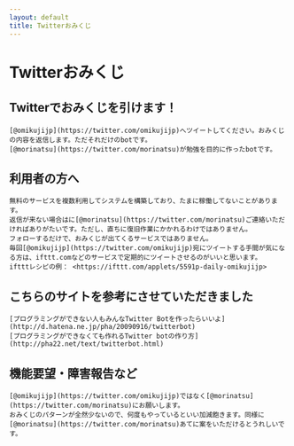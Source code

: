 ```yaml
---
layout: default
title: Twitterおみくじ
---
```


# Twitterおみくじ

## Twitterでおみくじを引けます！
    [@omikujijp](https://twitter.com/omikujijp)へツイートしてください。おみくじの内容を返信します。ただそれだけのbotです。
    [@morinatsu](https://twitter.com/morinatsu)が勉強を目的に作ったbotです。

## 利用者の方へ
    無料のサービスを複数利用してシステムを構築しており、たまに稼働してないことがあります。
    返信が来ない場合はに[@morinatsu](https://twitter.com/morinatsu)ご連絡いただければありがたいです。ただし、直ちに復旧作業にかかれるわけではありません。
    フォローするだけで、おみくじが出てくるサービスではありません。
    毎回[@omikujijp](https://twitter.com/omikujijp)宛にツイートする手間が気になる方は、ifttt.comなどのサービスで定期的にツイートさせるのがいいと思います。
    iftttレシピの例： <https://ifttt.com/applets/5591p-daily-omikujijp>

## こちらのサイトを参考にさせていただきました
    [プログラミングができない人もみんなTwitter Botを作ったらいいよ](http://d.hatena.ne.jp/pha/20090916/twitterbot)
    [プログラミングができなくても作れるTwitter botの作り方](http://pha22.net/text/twitterbot.html)

## 機能要望・障害報告など
    [@omikujijp](https://twitter.com/omikujijp)ではなく[@morinatsu](https://twitter.com/morinatsu)にお願いします。
    おみくじのパターンが全然少ないので、何度もやっているといい加減飽きます。同様に[@morinatsu](https://twitter.com/morinatsu)あてに案をいただけるとうれしいです。

